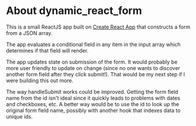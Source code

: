 # About dynamic_react_form

This is a small ReactJS app built on [Create React App](https://github.com/facebook/create-react-app) that constructs a form from a JSON array. 

The app evaluates a conditional field in any item in the input array which determines if that field will render.

The app updates state on submission of the form. It would probably be more user friendly to update on change (since no one wants to discover another form field after they click submit!). That would be my next step if I were building this out more.

The way handleSubmit works could be improved. Getting the form field name from the id isn't ideal since it quickly leads to problems with dates and checkboxes, etc. A better way would be to use the id to look up the original form field name, possibly with another hook that indexes data to unique ids.

